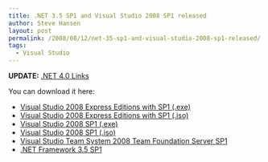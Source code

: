 ```yaml
---
title: .NET 3.5 SP1 and Visual Studio 2008 SP1 released
author: Steve Hansen
layout: post
permalink: /2008/08/12/net-35-sp1-and-visual-studio-2008-sp1-released/
tags:
  - Visual Studio
---
```

**UPDATE:** [.NET 4.0 Links][1]

You can download it here:

*   [Visual Studio 2008 Express Editions with SP1 (.exe)][2]
*   [Visual Studio 2008 Express Editions with SP1 (.iso)][3]
*   [Visual Studio 2008 SP1 (.exe)][4]
*   [Visual Studio 2008 SP1 (.iso)][5]
*   [Visual Studio Team System 2008 Team Foundation Server SP1][6]
*   [.NET Framework 3.5 SP1][7]

 [1]: http://xiu.shoeke.com/2010/06/20/net-40/ ".NET 4.0"
 [2]: http://go.microsoft.com/fwlink/?LinkId=123679
 [3]: http://go.microsoft.com/fwlink/?LinkId=123680
 [4]: http://go.microsoft.com/fwlink/?LinkId=122094
 [5]: http://go.microsoft.com/fwlink/?LinkId=122095
 [6]: http://go.microsoft.com/fwlink/?LinkId=124829
 [7]: http://go.microsoft.com/fwlink/?LinkId=124150